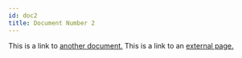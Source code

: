 ```yaml
---
id: doc2
title: Document Number 2
---
```

<link rel="stylesheet" href="https://cdn.jsdelivr.net/npm/katex@0.11.1/dist/katex.min.css" />

This is a link to [another document.](doc3.md) This is a link to an [external page.](http://www.example.com/)
